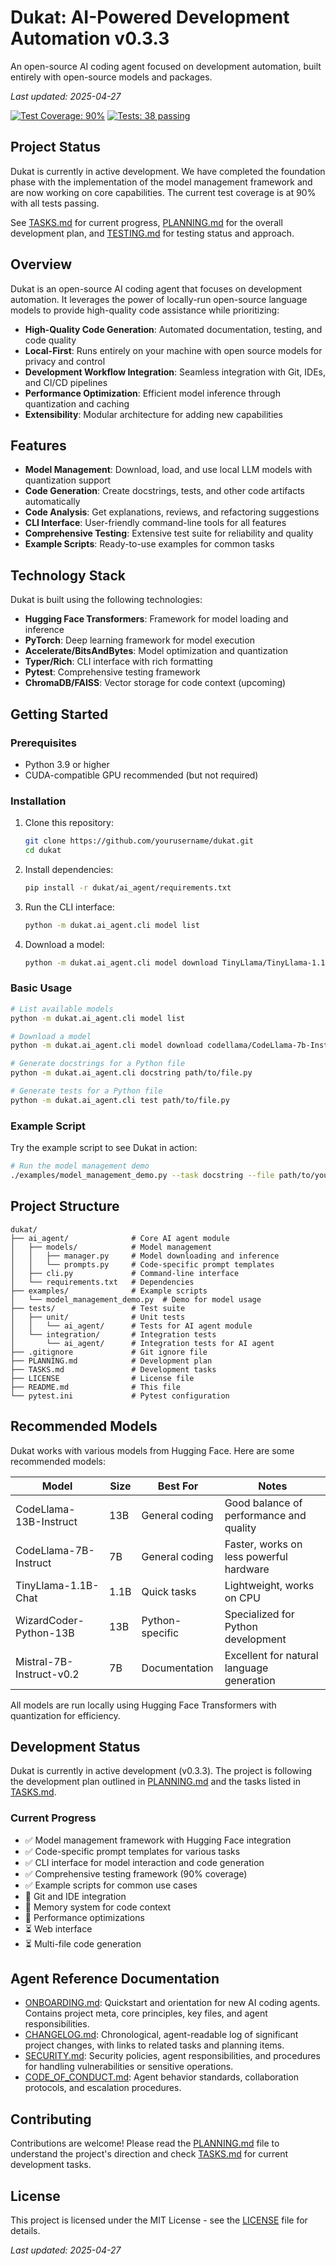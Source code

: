 # Dukat: AI-Powered Development Automation v0.3.3

An open-source AI coding agent focused on development automation, built entirely with open-source models and packages.

_Last updated: 2025-04-27_

[![Test Coverage: 90%](https://img.shields.io/badge/Test%20Coverage-90%25-brightgreen)](TESTING.md)
[![Tests: 38 passing](https://img.shields.io/badge/Tests-38%20passing-brightgreen)](TESTING.md)

## Project Status

Dukat is currently in active development. We have completed the foundation phase with the implementation of the model management framework and are now working on core capabilities. The current test coverage is at 90% with all tests passing.

See [TASKS.md](TASKS.md) for current progress, [PLANNING.md](PLANNING.md) for the overall development plan, and [TESTING.md](TESTING.md) for testing status and approach.

## Overview

Dukat is an open-source AI coding agent that focuses on development automation. It leverages the power of locally-run open-source language models to provide high-quality code assistance while prioritizing:

- **High-Quality Code Generation**: Automated documentation, testing, and code quality
- **Local-First**: Runs entirely on your machine with open source models for privacy and control
- **Development Workflow Integration**: Seamless integration with Git, IDEs, and CI/CD pipelines
- **Performance Optimization**: Efficient model inference through quantization and caching
- **Extensibility**: Modular architecture for adding new capabilities

## Features

- **Model Management**: Download, load, and use local LLM models with quantization support
- **Code Generation**: Create docstrings, tests, and other code artifacts automatically
- **Code Analysis**: Get explanations, reviews, and refactoring suggestions
- **CLI Interface**: User-friendly command-line tools for all features
- **Comprehensive Testing**: Extensive test suite for reliability and quality
- **Example Scripts**: Ready-to-use examples for common tasks

## Technology Stack

Dukat is built using the following technologies:

- **Hugging Face Transformers**: Framework for model loading and inference
- **PyTorch**: Deep learning framework for model execution
- **Accelerate/BitsAndBytes**: Model optimization and quantization
- **Typer/Rich**: CLI interface with rich formatting
- **Pytest**: Comprehensive testing framework
- **ChromaDB/FAISS**: Vector storage for code context (upcoming)

## Getting Started

### Prerequisites

- Python 3.9 or higher
- CUDA-compatible GPU recommended (but not required)

### Installation

1. Clone this repository:

   ```bash
   git clone https://github.com/yourusername/dukat.git
   cd dukat
   ```

2. Install dependencies:

   ```bash
   pip install -r dukat/ai_agent/requirements.txt
   ```

3. Run the CLI interface:

   ```bash
   python -m dukat.ai_agent.cli model list
   ```

4. Download a model:

   ```bash
   python -m dukat.ai_agent.cli model download TinyLlama/TinyLlama-1.1B-Chat-v1.0
   ```

### Basic Usage

```bash
# List available models
python -m dukat.ai_agent.cli model list

# Download a model
python -m dukat.ai_agent.cli model download codellama/CodeLlama-7b-Instruct-hf

# Generate docstrings for a Python file
python -m dukat.ai_agent.cli docstring path/to/file.py

# Generate tests for a Python file
python -m dukat.ai_agent.cli test path/to/file.py
```

### Example Script

Try the example script to see Dukat in action:

```bash
# Run the model management demo
./examples/model_management_demo.py --task docstring --file path/to/your/file.py
```

## Project Structure

```
dukat/
├── ai_agent/              # Core AI agent module
│   ├── models/            # Model management
│   │   ├── manager.py     # Model downloading and inference
│   │   └── prompts.py     # Code-specific prompt templates
│   ├── cli.py             # Command-line interface
│   └── requirements.txt   # Dependencies
├── examples/              # Example scripts
│   └── model_management_demo.py  # Demo for model usage
├── tests/                 # Test suite
│   ├── unit/              # Unit tests
│   │   └── ai_agent/      # Tests for AI agent module
│   └── integration/       # Integration tests
│       └── ai_agent/      # Integration tests for AI agent
├── .gitignore             # Git ignore file
├── PLANNING.md            # Development plan
├── TASKS.md               # Development tasks
├── LICENSE                # License file
├── README.md              # This file
└── pytest.ini             # Pytest configuration
```

## Recommended Models

Dukat works with various models from Hugging Face. Here are some recommended models:

| Model                    | Size | Best For        | Notes                                     |
| ------------------------ | ---- | --------------- | ----------------------------------------- |
| CodeLlama-13B-Instruct   | 13B  | General coding  | Good balance of performance and quality   |
| CodeLlama-7B-Instruct    | 7B   | General coding  | Faster, works on less powerful hardware   |
| TinyLlama-1.1B-Chat      | 1.1B | Quick tasks     | Lightweight, works on CPU                 |
| WizardCoder-Python-13B   | 13B  | Python-specific | Specialized for Python development        |
| Mistral-7B-Instruct-v0.2 | 7B   | Documentation   | Excellent for natural language generation |

All models are run locally using Hugging Face Transformers with quantization for efficiency.

## Development Status

Dukat is currently in active development (v0.3.3). The project is following the development plan outlined in [PLANNING.md](PLANNING.md) and the tasks listed in [TASKS.md](TASKS.md).

### Current Progress

- ✅ Model management framework with Hugging Face integration
- ✅ Code-specific prompt templates for various tasks
- ✅ CLI interface for model interaction and code generation
- ✅ Comprehensive testing framework (90% coverage)
- ✅ Example scripts for common use cases
- 🔄 Git and IDE integration
- 🔄 Memory system for code context
- 🔄 Performance optimizations
- ⏳ Web interface
- ⏳ Multi-file code generation

## Agent Reference Documentation

- [ONBOARDING.md](ONBOARDING.md): Quickstart and orientation for new AI coding agents. Contains project meta, core principles, key files, and agent responsibilities.
- [CHANGELOG.md](CHANGELOG.md): Chronological, agent-readable log of significant project changes, with links to related tasks and planning items.
- [SECURITY.md](SECURITY.md): Security policies, agent responsibilities, and procedures for handling vulnerabilities or sensitive operations.
- [CODE_OF_CONDUCT.md](CODE_OF_CONDUCT.md): Agent behavior standards, collaboration protocols, and escalation procedures.

## Contributing

Contributions are welcome! Please read the [PLANNING.md](PLANNING.md) file to understand the project's direction and check [TASKS.md](TASKS.md) for current development tasks.

## License

This project is licensed under the MIT License - see the [LICENSE](LICENSE) file for details.

_Last updated: 2025-04-27_
